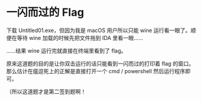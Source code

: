 # 一闪而过的 Flag

下载 Untitled01.exe，但因为我是 macOS 用户所以只能 wine 运行看一眼了。顺便在等待 wine 加载的时候先把文件拖到 IDA 里看一眼……

……结果 wine 运行完就直接在终端里看到了 flag。

原来这道题的目的是让你双击运行的话只能看到一闪而过的打印着 flag 的窗口。那么估计在瘟逗死上的正解是直接打开一个 cmd / powershell 然后运行程序即可。

（所以这道题才是第二签到题啊！